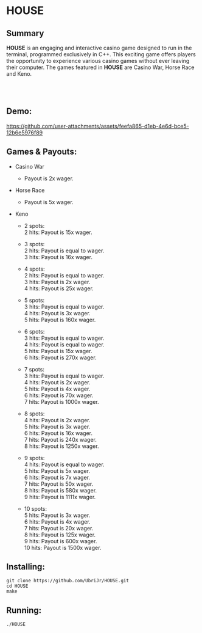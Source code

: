 # HOUSE

## Summary

**HOUSE** is an engaging and interactive casino game designed to run in the terminal, programmed exclusively in C++. This exciting game offers players the opportunity to experience various casino games without ever leaving their computer. The games featured in **HOUSE** are Casino War, Horse Race and Keno.

<br />   

<br />   

## Demo:

https://github.com/user-attachments/assets/feefa865-d1eb-4e6d-bce5-12b6e5976f89

## Games & Payouts:

* Casino War
    - Payout is 2x wager.

* Horse Race
    - Payout is 5x wager. 

* Keno  
    - 2 spots:  
2 hits: Payout is 15x wager.  

    - 3 spots:  
2 hits: Payout is equal to wager.  
3 hits: Payout is 16x wager.  
      
    - 4 spots:  
2 hits: Payout is equal to wager.  
3 hits: Payout is 2x wager.  
4 hits: Payout is 25x wager.  

    - 5 spots:  
3 hits: Payout is equal to wager.  
4 hits: Payout is 3x wager.  
5 hits: Payout is 160x wager.  

    - 6 spots:  
3 hits: Payout is equal to wager.  
4 hits: Payout is equal to wager.  
5 hits: Payout is 15x wager.  
6 hits: Payout is 270x wager.  

    - 7 spots:  
3 hits: Payout is equal to wager.  
4 hits: Payout is 2x wager.  
5 hits: Payout is 4x wager.  
6 hits: Payout is 70x wager.  
7 hits: Payout is 1000x wager.  

    - 8 spots:  
4 hits: Payout is 2x wager.  
5 hits: Payout is 3x wager.  
6 hits: Payout is 16x wager.  
7 hits: Payout is 240x wager.  
8 hits: Payout is 1250x wager.  

    - 9 spots:  
4 hits: Payout is equal to wager.  
5 hits: Payout is 5x wager.  
6 hits: Payout is 7x wager.  
7 hits: Payout is 50x wager.  
8 hits: Payout is 580x wager.  
9 hits: Payout is 1111x wager.  

    - 10 spots:  
5 hits: Payout is 3x wager.  
6 hits: Payout is 4x wager.  
7 hits: Payout is 20x wager.  
8 hits: Payout is 125x wager.  
9 hits: Payout is 600x wager.  
10 hits: Payout is 1500x wager.  


## Installing:

```
git clone https://github.com/UbriJr/HOUSE.git
cd HOUSE
make
```

## Running:

```
./HOUSE
```

